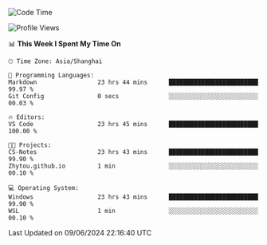 <!--START_SECTION:waka-->
![Code Time](http://img.shields.io/badge/Code%20Time-1%2C759%20hrs%2031%20mins-blue)

![Profile Views](http://img.shields.io/badge/Profile%20Views-3-blue)

📊 **This Week I Spent My Time On** 

```text
🕑︎ Time Zone: Asia/Shanghai

💬 Programming Languages: 
Markdown                 23 hrs 44 mins      █████████████████████████   99.97 % 
Git Config               0 secs              ░░░░░░░░░░░░░░░░░░░░░░░░░   00.03 % 

🔥 Editors: 
VS Code                  23 hrs 45 mins      █████████████████████████   100.00 % 

🐱‍💻 Projects: 
CS-Notes                 23 hrs 43 mins      █████████████████████████   99.90 % 
Zhytou.github.io         1 min               ░░░░░░░░░░░░░░░░░░░░░░░░░   00.10 % 

💻 Operating System: 
Windows                  23 hrs 43 mins      █████████████████████████   99.90 % 
WSL                      1 min               ░░░░░░░░░░░░░░░░░░░░░░░░░   00.10 % 
```


 Last Updated on 09/06/2024 22:16:40 UTC
<!--END_SECTION:waka-->
